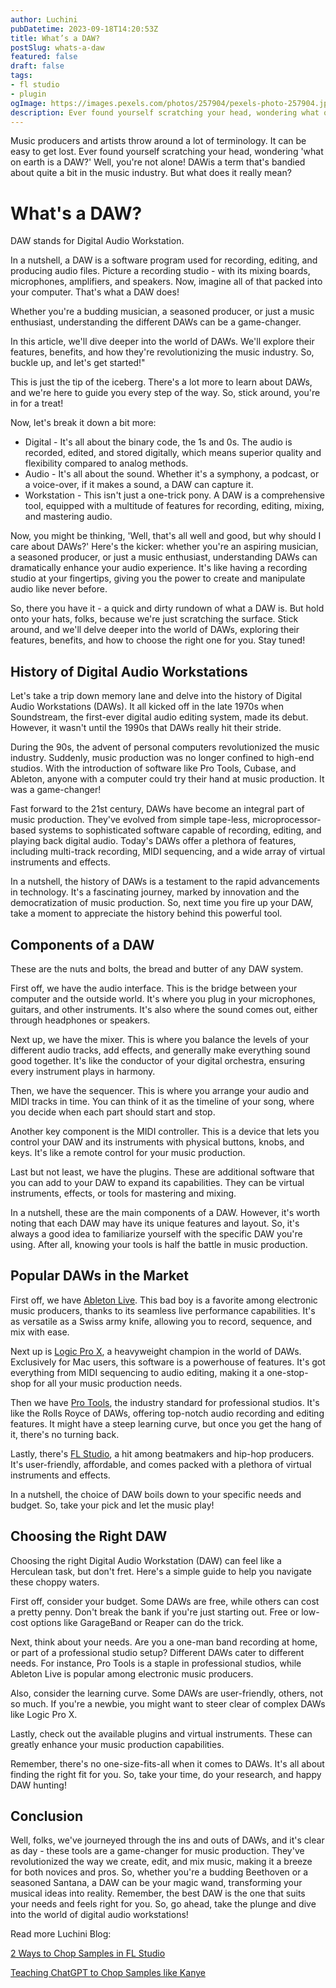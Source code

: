 ```yaml
---
author: Luchini
pubDatetime: 2023-09-18T14:20:53Z
title: What’s a DAW?
postSlug: whats-a-daw
featured: false
draft: false
tags: 
- fl studio
- plugin
ogImage: https://images.pexels.com/photos/257904/pexels-photo-257904.jpeg?auto=compress&cs=tinysrgb&fit=crop&h=627&w=1200
description: Ever found yourself scratching your head, wondering what on earth is a DAW? Well, you're not alone! DAW, or Digital Audio Workstation, is a term that's bandied about quite a bit in the music industry. But what does it really mean?
---
```


Music producers and artists throw around a lot of terminology. It can be easy to get lost. Ever found yourself scratching your head, wondering 'what on earth is a DAW?' Well, you're not alone! DAWis a term that's bandied about quite a bit in the music industry. But what does it really mean?

# What's a DAW?

DAW stands for Digital Audio Workstation.

In a nutshell, a DAW is a software program used for recording, editing, and producing audio files. Picture a recording studio - with its mixing boards, microphones, amplifiers, and speakers. Now, imagine all of that packed into your computer. That's what a DAW does!

Whether you're a budding musician, a seasoned producer, or just a music enthusiast, understanding the different DAWs can be a game-changer. 

In this article, we'll dive deeper into the world of DAWs. We'll explore their features, benefits, and how they're revolutionizing the music industry. So, buckle up, and let's get started!"

This is just the tip of the iceberg. There's a lot more to learn about DAWs, and we're here to guide you every step of the way. So, stick around, you're in for a treat!

Now, let's break it down a bit more:

* Digital - It's all about the binary code, the 1s and 0s. The audio is recorded, edited, and stored digitally, which means superior quality and flexibility compared to analog methods.
* Audio - It's all about the sound. Whether it's a symphony, a podcast, or a voice-over, if it makes a sound, a DAW can capture it.
* Workstation - This isn't just a one-trick pony. A DAW is a comprehensive tool, equipped with a multitude of features for recording, editing, mixing, and mastering audio.

Now, you might be thinking, 'Well, that's all well and good, but why should I care about DAWs?' Here's the kicker: whether you're an aspiring musician, a seasoned producer, or just a music enthusiast, understanding DAWs can dramatically enhance your audio experience. It's like having a recording studio at your fingertips, giving you the power to create and manipulate audio like never before.

So, there you have it - a quick and dirty rundown of what a DAW is. But hold onto your hats, folks, because we're just scratching the surface. Stick around, and we'll delve deeper into the world of DAWs, exploring their features, benefits, and how to choose the right one for you. Stay tuned!


## History of Digital Audio Workstations


Let's take a trip down memory lane and delve into the history of Digital Audio Workstations (DAWs). It all kicked off in the late 1970s when Soundstream, the first-ever digital audio editing system, made its debut. However, it wasn't until the 1990s that DAWs really hit their stride.

During the 90s, the advent of personal computers revolutionized the music industry. Suddenly, music production was no longer confined to high-end studios. With the introduction of software like Pro Tools, Cubase, and Ableton, anyone with a computer could try their hand at music production. It was a game-changer!

Fast forward to the 21st century, DAWs have become an integral part of music production. They've evolved from simple tape-less, microprocessor-based systems to sophisticated software capable of recording, editing, and playing back digital audio. Today's DAWs offer a plethora of features, including multi-track recording, MIDI sequencing, and a wide array of virtual instruments and effects.

In a nutshell, the history of DAWs is a testament to the rapid advancements in technology. It's a fascinating journey, marked by innovation and the democratization of music production. So, next time you fire up your DAW, take a moment to appreciate the history behind this powerful tool.




## Components of a DAW


These are the nuts and bolts, the bread and butter of any DAW system.

First off, we have the audio interface. This is the bridge between your computer and the outside world. It's where you plug in your microphones, guitars, and other instruments. It's also where the sound comes out, either through headphones or speakers.

Next up, we have the mixer. This is where you balance the levels of your different audio tracks, add effects, and generally make everything sound good together. It's like the conductor of your digital orchestra, ensuring every instrument plays in harmony.

Then, we have the sequencer. This is where you arrange your audio and MIDI tracks in time. You can think of it as the timeline of your song, where you decide when each part should start and stop.

Another key component is the MIDI controller. This is a device that lets you control your DAW and its instruments with physical buttons, knobs, and keys. It's like a remote control for your music production.

Last but not least, we have the plugins. These are additional software that you can add to your DAW to expand its capabilities. They can be virtual instruments, effects, or tools for mastering and mixing.

In a nutshell, these are the main components of a DAW. However, it's worth noting that each DAW may have its unique features and layout. So, it's always a good idea to familiarize yourself with the specific DAW you're using. After all, knowing your tools is half the battle in music production.

## Popular DAWs in the Market


First off, we have [Ableton Live](https://www.ableton.com/en/live/). This bad boy is a favorite among electronic music producers, thanks to its seamless live performance capabilities. It's as versatile as a Swiss army knife, allowing you to record, sequence, and mix with ease.

Next up is [Logic Pro X](https://www.apple.com/logic-pro/), a heavyweight champion in the world of DAWs. Exclusively for Mac users, this software is a powerhouse of features. It's got everything from MIDI sequencing to audio editing, making it a one-stop-shop for all your music production needs.

Then we have [Pro Tools](https://www.avid.com/pro-tools), the industry standard for professional studios. It's like the Rolls Royce of DAWs, offering top-notch audio recording and editing features. It might have a steep learning curve, but once you get the hang of it, there's no turning back.

Lastly, there's [FL Studio](https://www.image-line.com/), a hit among beatmakers and hip-hop producers. It's user-friendly, affordable, and comes packed with a plethora of virtual instruments and effects.

In a nutshell, the choice of DAW boils down to your specific needs and budget. So, take your pick and let the music play!

## Choosing the Right DAW


 Choosing the right Digital Audio Workstation (DAW) can feel like a Herculean task, but don't fret. Here's a simple guide to help you navigate these choppy waters.

First off, consider your budget. Some DAWs are free, while others can cost a pretty penny. Don't break the bank if you're just starting out. Free or low-cost options like GarageBand or Reaper can do the trick.

Next, think about your needs. Are you a one-man band recording at home, or part of a professional studio setup? Different DAWs cater to different needs. For instance, Pro Tools is a staple in professional studios, while Ableton Live is popular among electronic music producers.

Also, consider the learning curve. Some DAWs are user-friendly, others, not so much. If you're a newbie, you might want to steer clear of complex DAWs like Logic Pro X.

Lastly, check out the available plugins and virtual instruments. These can greatly enhance your music production capabilities.

Remember, there's no one-size-fits-all when it comes to DAWs. It's all about finding the right fit for you. So, take your time, do your research, and happy DAW hunting!

## Conclusion

 Well, folks, we've journeyed through the ins and outs of DAWs, and it's clear as day - these tools are a game-changer for music production. They've revolutionized the way we create, edit, and mix music, making it a breeze for both novices and pros. So, whether you're a budding Beethoven or a seasoned Santana, a DAW can be your magic wand, transforming your musical ideas into reality. Remember, the best DAW is the one that suits your needs and feels right for you. So, go ahead, take the plunge and dive into the world of digital audio workstations!

Read more Luchini Blog:

[2 Ways to Chop Samples in FL Studio](https://theluchini.com/posts/how-to-chop-samples-in-fl-studio/) 

[Teaching ChatGPT to Chop Samples like Kanye](https://theluchini.com/posts/chatgpt-sampler-devlog1/)
